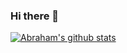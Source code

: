 ### Hi there 👋

<!--
**abramyangCN/abramyangCN** is a ✨ _special_ ✨ repository because its `README.md` (this file) appears on your GitHub profile.

Here are some ideas to get you started:

- 🔭 I’m currently working on ...
- 🌱 I’m currently learning ...
- 👯 I’m looking to collaborate on ...
- 🤔 I’m looking for help with ...
- 💬 Ask me about ...
- 📫 How to reach me: ...
- 😄 Pronouns: ...
- ⚡ Fun fact: ...
-->

[![Abraham's github stats](https://github-readme-stats.vercel.app/api?username=abramyangCN)](https://github.com/abramyangCN/github-readme-stats)
